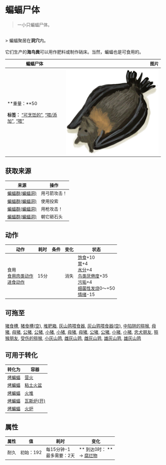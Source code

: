 # 蝙蝠尸体  
> 一小只蝙蝠尸体。  
<br>  
> 蝙蝠聚居在<b>洞穴</b>内。<br><br>它们生产的<b>海鸟粪</b>可以用作肥料或制作硝床。当然，蝙蝠也是可食用的。  
  
  蝙蝠尸体  |   图片   
 ----  |  ----:   
 **重量：**50<br><br>**标签：**	[“可烹饪的”](tag_Cookable.md), [“喂/添加”](tag_Feed.md), [“喂”](tag_Meat.md)  |  <img decoding="async" src="Sprite/Bat.png" href="a.md" style="max-width:300px;max-height:300px;">   
  
## 获取来源  
来源  |  操作  
----  |  ----  
[蝙蝠群(蝙蝠洞)](BatColony.md)  |  用弓箭攻击！  
[蝙蝠群(蝙蝠洞)](BatColony.md)  |  使用投索  
[蝙蝠群(蝙蝠洞)](BatColony.md)  |  用枪攻击！  
[蝙蝠群(蝙蝠洞)](BatColony.md)  |  朝它砸石头  
## 动作  
动作  |  耗时  |  条件  |  变化  |  状态  
----  |  ----  |  ----  |  ----  |  ----  
食用<br>[食用肉类动作](CarnivorousAction.md)<br>[进食动作](EatingAction.md)  |  15分  |    |  消失  |  [饱食](Satiation.md)+10<br>[胃](Stomach.md)+4<br>[水分](Hydration.md)+4<br>[鸟类<nobr>厌倦度</nobr>](SaturationBird.md)+35<br>[污垢](Filth.md)+4<br>[细菌性发烧](BacteriaFever.md)0～+50<br>[情绪](Morale.md)-15  
## 可拖至  
[猪食槽](BoarFeeder.md), [猪食槽(空)](BoarFeederEmpty.md), [堆肥箱](CompostBin.md), [灰山鹑喂食器](PartridgeFeeder.md), [灰山鹑喂食器(空)](PartridgeFeederEmpty.md), [中陷阱的猕猴](CageTrapMacaque.md), [母猪](BoarEnclosureFemale.md), [母猪](BoarEnclosureFemale.md), [公猪](BoarEnclosureMale.md), [公猪](BoarEnclosureMale.md), [小猪](BoarEnclosurePiglet.md), [小猪](BoarEnclosurePiglet.md), [母猪](BoarTiedFemale.md), [母猪](BoarTiedFemale.md), [公猪](BoarTiedMale.md), [公猪](BoarTiedMale.md), [小猪](BoarTiedPiglet.md), [小猪](BoarTiedPiglet.md), [忠犬朋友](DogFriend.md), [猕猴朋友](MacaqueFriend.md), [受伤的猕猴](MacaqueWounded.md), [小灰山鹑](PartridgeChick.md), [雌灰山鹑](PartridgeFemaleEnclosure.md), [雌灰山鹑](PartridgeFemaleLive.md), [雄灰山鹑](PartridgeMaleEnclosure.md), [雄灰山鹑](PartridgeMaleLive.md)  
## 可用于转化  
转化为  |  容器  
----  |  ----  
[烤蝙蝠](BatCooked.md)  |  [营火](Campfire.md)  
[烤蝙蝠](BatCooked.md)  |  [粘土火盆](ClayFirePit.md)  
[烤蝙蝠](BatCooked.md)  |  [火堆](Fire.md)  
[烤蝙蝠](BatCooked.md)  |  [瓦斯炉(开)](GasCookerOn.md)  
[烤蝙蝠](BatCooked.md)  |  [火炉](Stove.md)  
## 属性   
属性  |  值  |  耗时  |  变化  
----  |  ----  |  ----  |  ----  
耐久  |  初始：192  |  每15分钟-1<br>最多需要：2天  |  ** 到达0时： **<br>→ [腐烂物](RottenRemains.md)  
